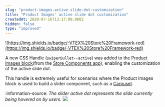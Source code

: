 ```yaml
---
slug: "product-images-active-slide-dot-customization"
title: "Product Images' active slide dot customization"
createdAt: 2020-07-16T13:17:00.000Z
hidden: false
type: "improved"
---
```


![https://img.shields.io/badge/-VTEX%20Store%20Framework-red](https://img.shields.io/badge/-VTEX%20Store%20Framework-red)

A new CSS Handle (`swiperBullet--active`) was added to the [Product Images block](https://vtex.io/docs/components/all/vtex.store-components/productimages)(from the [Store Components app](https://vtex.io/docs/components/all/vtex.store-components/)), enabling the customization of the active slide dot.

This handle is extremely useful for scenarios where the Product Images block is used to build a slider component, such as a [Carousel](https://vtex.io/docs/recipes/templates/building-a-carousel-using-slider-layout).

:information-source: *The slider active dot represents the slide currently being hovered on by users.*
![](https://cdn.jsdelivr.net/gh/vtexdocs/dev-portal-content@readme-docs/docs/release-notes/18199ca-rn-swiper-product-images_16.png)
